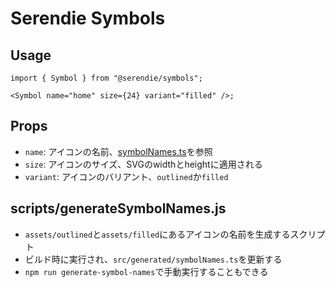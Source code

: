 # Serendie Symbols

## Usage

```tsx
import { Symbol } from "@serendie/symbols";

<Symbol name="home" size={24} variant="filled" />;
```

## Props

- `name`: アイコンの名前、[symbolNames.ts](./src/generated/symbolNames.ts)を参照
- `size`: アイコンのサイズ、SVGのwidthとheightに適用される
- `variant`: アイコンのバリアント、`outlined`か`filled`

## scripts/generateSymbolNames.js

- `assets/outlined`と`assets/filled`にあるアイコンの名前を生成するスクリプト
- ビルド時に実行され、`src/generated/symbolNames.ts`を更新する
- `npm run generate-symbol-names`で手動実行することもできる
